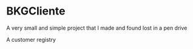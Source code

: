 # BKGCliente

A very small and simple project that I made and found lost in a pen drive

A customer registry
